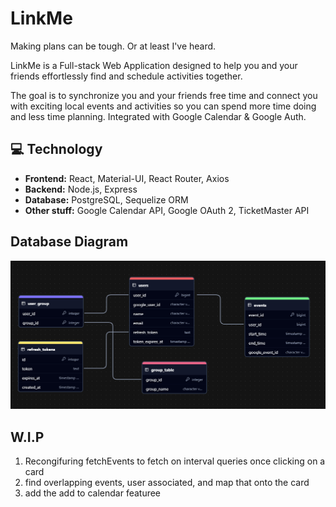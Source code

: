 # LinkMe

Making plans can be tough. Or at least I've heard.

LinkMe is a Full-stack Web Application designed to help you and your friends effortlessly find and schedule activities together.

The goal is to synchronize you and your friends free time and connect you with exciting local events and activities so you can spend more time doing and less time planning.
Integrated with Google Calendar & Google Auth.

## 💻 Technology

- **Frontend:** React, Material-UI, React Router, Axios
- **Backend:** Node.js, Express
- **Database:** PostgreSQL, Sequelize ORM
- **Other stuff:** Google Calendar API, Google OAuth 2, TicketMaster API


## Database Diagram

![alt text](image.png)

## W.I.P
1. Recongifuring fetchEvents to fetch on interval queries once clicking on a card
2. find overlapping events, user associated, and map that onto the card
3. add the add to calendar featuree
